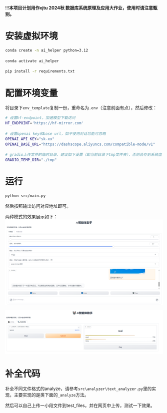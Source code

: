 !!!**本项目计划用作xjtu 2024秋 数据库系统原理及应用大作业，使用时请注意甄别。**

# 安装虚拟环境
```bash
conda create -n ai_helper python=3.12

conda activate ai_helper

pip install -r requirements.txt
```

# 配置环境变量

将目录下`env_template`复制一份，重命名为`.env`（注意前面有点），然后修改：
```bash
# 设置hf-endpoint，加速模型下载访问
HF_ENDPOINT='https://hf-mirror.com'

# 设置openai key和base url，如不使用对话功能可忽略
OPENAI_API_KEY="sk-xx"
OPENAI_BASE_URL="https://dashscope.aliyuncs.com/compatible-mode/v1"

# gradio上传文件的临时目录，建议如下设置（即当前目录下tmp文件夹），否则会存到系统盘
GRADIO_TEMP_DIR="./tmp"
```

# 运行
```bash
python src/main.py
```
然后按照输出访问对应地址即可。

两种模式的效果展示如下：
![](./demo/chat/demo1.png)

![](./demo/recognition/text_demo.png)

# 补全代码
补全不同文件格式的analyze，请参考`src\analyzer\text_analyzer.py`里的实现，主要实现的是类下面的`_analyze`方法。

然后可以自己上传一小段文件到test_files，并在网页中上传，测试一下效果。